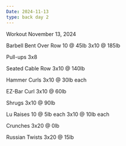 ```yaml
---
Date: 2024-11-13
type: back day 2
---
```

Workout November 13, 2024

Barbell Bent Over Row
10 @ 45lb
3x10 @ 185lb

Pull-ups
3x8

Seated Cable Row
3x10 @ 140lb

Hammer Curls
3x10 @ 30lb each

EZ-Bar Curl
3x10 @ 60lb

Shrugs
3x10 @ 90lb

Lu Raises
10 @ 5lb each
3x10 @ 10lb each

Crunches
3x20 @ 0lb

Russian Twists
3x20 @ 15lb